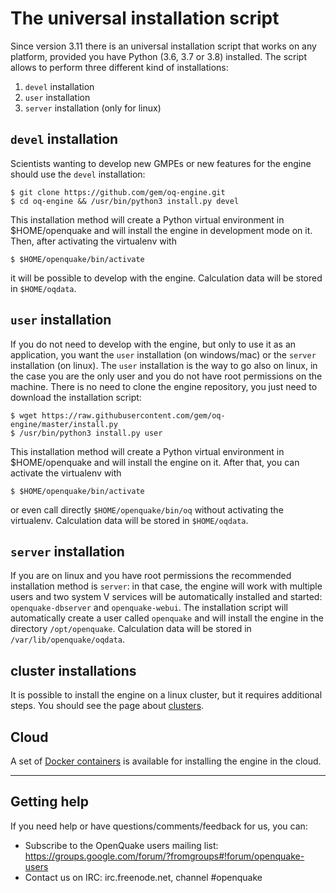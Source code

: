 # The universal installation script

Since version 3.11 there is an universal installation script that works on any platform, provided you have Python (3.6, 3.7 or 3.8) installed. The script allows to perform three different kind of installations:

1. `devel` installation
2. `user` installation
3. `server` installation (only for linux)

## `devel` installation

Scientists wanting to develop new GMPEs or new features for the engine should use the `devel` installation:
```
$ git clone https://github.com/gem/oq-engine.git
$ cd oq-engine && /usr/bin/python3 install.py devel
```
This installation method will create a Python virtual environment in $HOME/openquake and will install the engine
in development mode on it. Then, after activating the virtualenv with
```
$ $HOME/openquake/bin/activate
```
it will be possible to develop with the engine. Calculation data will be stored in `$HOME/oqdata`.

## `user` installation

If you do not need to develop with the engine, but only to use it as an application, you want the `user` installation (on windows/mac)
or the `server` installation (on linux). The `user` installation is the way to go also on linux, in the case you are the only user
and you do not have root permissions on the machine. There is no need to clone the engine repository, you just need to download the
installation script:
```
$ wget https://raw.githubusercontent.com/gem/oq-engine/master/install.py
$ /usr/bin/python3 install.py user
```
This installation method will create a Python virtual environment in $HOME/openquake and will install the engine
on it. After that, you can activate the virtualenv with
```
$ $HOME/openquake/bin/activate
```
or even call directly `$HOME/openquake/bin/oq` without activating the virtualenv. Calculation data will be stored in `$HOME/oqdata`.

## `server` installation

If you are on linux and you have root permissions the recommended installation method is `server`: in that case, the engine will work
with multiple users and two system V services will be automatically installed and started: `openquake-dbserver` and `openquake-webui`.
The installation script will automatically create a user called `openquake` and will install the engine in the directory `/opt/openquake`.
Calculation data will be stored in `/var/lib/openquake/oqdata`.

## cluster installations

It is possible to install the engine on a linux cluster, but it requires additional steps. You should see the page about [clusters](cluster.md).

## Cloud

A set of [Docker containers](docker.md) is available for installing the engine in the cloud.

***

## Getting help
If you need help or have questions/comments/feedback for us, you can:
  * Subscribe to the OpenQuake users mailing list: https://groups.google.com/forum/?fromgroups#!forum/openquake-users
  * Contact us on IRC: irc.freenode.net, channel #openquake
